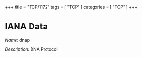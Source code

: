+++
title = "TCP/1172"
tags = [ "TCP" ]
categories = [ "TCP" ]
+++

# IANA Data

_Name:_ dnap

_Description:_ DNA Protocol

